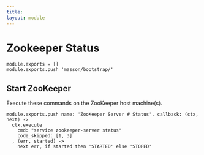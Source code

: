 ```yaml
---
title: 
layout: module
---
```


# Zookeeper Status

    module.exports = []
    module.exports.push 'masson/bootstrap/'

## Start ZooKeeper

Execute these commands on the ZooKeeper host machine(s).

    module.exports.push name: 'ZooKeeper Server # Status', callback: (ctx, next) ->
      ctx.execute
        cmd: "service zookeeper-server status"
        code_skipped: [1, 3]
      , (err, started) ->
        next err, if started then 'STARTED' else 'STOPED'

